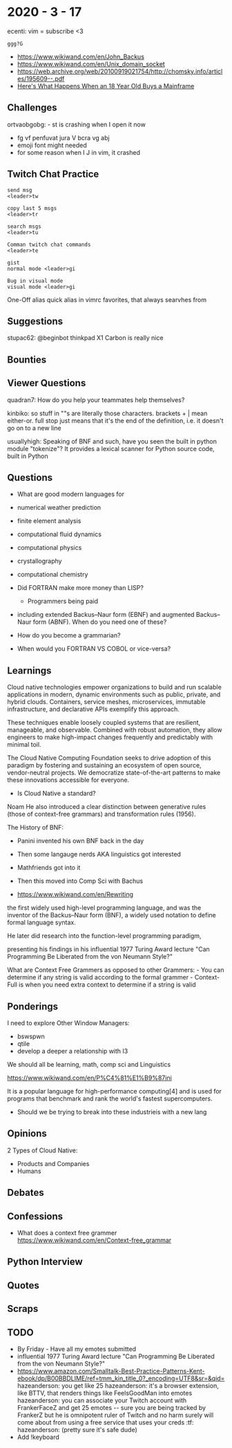 # 2020 - 3 - 17

ecenti: vim = subscribe <3

```vimrc
ggg?G
```

- <https://www.wikiwand.com/en/John_Backus>
- <https://www.wikiwand.com/en/Unix_domain_socket>
- <https://web.archive.org/web/20100919021754/http://chomsky.info/articles/195609--.pdf>
- [Here's What Happens When an 18 Year Old Buys a Mainframe](https://www.youtube.com/watch?v=45X4VP8CGtk)

## Challenges

ortvaobgobg: - st is crashing when I open it now

- fg vf penfuvat jura V bcra vg abj
- emoji font might needed
- for some reason when I J in vim, it crashed

## Twitch Chat Practice

```vimrc
send msg
<leader>tw

copy last 5 msgs
<leader>tr

search msgs
<leader>tu

Comman twitch chat commands
<leader>te

gist
normal mode <leader>gi

Bug in visual mode
visual mode <leader>gi
```

One-Off alias
quick alias in vimrc
favorites, that always searvhes from

## Suggestions

stupac62: @beginbot thinkpad X1 Carbon is really nice

## Bounties

## Viewer Questions

quadran7: How do you help your teammates help themselves?

kinbiko: so stuff in ""s are literally those characters. brackets + | mean
either-or. full stop just means that it's the end of the definition, i.e.
it doesn't go on to a new line

usuallyhigh: Speaking of BNF and such, have you seen the built in python
module "tokenize"? It provides a lexical scanner for Python source code,
built in Python

## Questions

- What are good modern languages for
- numerical weather prediction
- finite element analysis
- computational fluid dynamics
- computational physics
- crystallography
- computational chemistry

- Did FORTRAN make more money than LISP?
  - Programmers being paid
- including extended Backus–Naur form (EBNF) and augmented Backus–Naur
form (ABNF). When do you need one of these?

- How do you become a grammarian?

- When would you FORTRAN VS COBOL or vice-versa?

## Learnings

Cloud native technologies empower organizations to build and run scalable
applications in modern, dynamic environments such as public, private, and hybrid
clouds. Containers, service meshes, microservices, immutable infrastructure, and
declarative APIs exemplify this approach.

These techniques enable loosely coupled systems that are resilient, manageable,
and observable. Combined with robust automation, they allow engineers to make
high-impact changes frequently and predictably with minimal toil.

The Cloud Native Computing Foundation seeks to drive adoption of this paradigm
by fostering and sustaining an ecosystem of open source, vendor-neutral
projects. We democratize state-of-the-art patterns to make these innovations
accessible for everyone.

- Is Cloud Native a standard?

Noam He also introduced a clear distinction between
generative rules (those of context-free grammars) and
transformation rules (1956).

The History of BNF:

- Panini invented his own BNF back in the day
- Then some langauge nerds AKA linguistics got interested
- Mathfriends got into it
- Then this moved into Comp Sci with Bachus

- <https://www.wikiwand.com/en/Rewriting>

 the first widely used high-level programming language, and was the
inventor of the Backus–Naur form (BNF), a widely used notation to define
formal language syntax.

He later did research into the function-level programming paradigm,

presenting his findings in his influential 1977 Turing Award lecture "Can
Programming Be Liberated from the von Neumann Style?"

What are Context Free Grammers as opposed to other Grammers: - You can
determine if any string is valid according to the formal grammer -
Context-Full is when you need extra context to determine if a string is
valid

## Ponderings

I need to explore Other Window Managers:

- bswspwn
- qtile
- develop a deeper a relationship with I3

We should all be learning, math, comp sci and Linguistics

<https://www.wikiwand.com/en/P%C4%81%E1%B9%87ini>

It is a popular language for high-performance computing[4] and
is used for programs that benchmark and rank the world's fastest supercomputers.

- Should we be trying to break into these industrieis with a new lang

## Opinions

2 Types of Cloud Native:

- Products and Companies
- Humans

## Debates

## Confessions

- What does a context free grammer
 <https://www.wikiwand.com/en/Context-free_grammar>

## Python Interview

## Quotes

## Scraps

## TODO

- By Friday - Have all my emotes submitted
- influential 1977 Turing Award lecture "Can Programming Be Liberated from
the von Neumann Style?"
- <https://www.amazon.com/Smalltalk-Best-Practice-Patterns-Kent-ebook/dp/B00BBDLIME/ref=tmm_kin_title_0?_encoding=UTF8&sr=&qid=>
hazeanderson: you get like 25 hazeanderson: it's a browser
extension, like BTTV, that renders things like FeelsGoodMan into
emotes hazeanderson: you can associate your Twitch account with
FrankerFaceZ and get 25 emotes -- sure you are being tracked by
FrankerZ but he is omnipotent ruler of Twitch and no harm surely
will come about from using a free service that uses your creds
:tf: hazeanderson: (pretty sure it's safe dude)
- Add !keyboard
